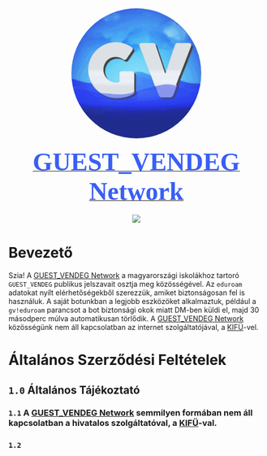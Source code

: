 <head>
<link href='https://fonts.googleapis.com/css?family=Poppins' rel='stylesheet'></head>
<style>
.logo {
 border-radius: 50%; 
}
.logo-title {
  font-weight: bold;
  font-size: 50px;
  color: #395ff5;
}
</style>
<div>
    <div align="center">
        <a href="https://discord.gg/8DsXP9FzU3">
            <img class="logo" src="assets/gvn_ico.gif" style="vertical-align: middle"><br><br>
            <span class="logo-title" style="font-family: 'Poppins'" >GUEST_VENDEG Network</span><br><br>
            <img src="https://invidget.switchblade.xyz/774316472523554838?language=hu">
        </a>
    </div>
</div>

# Bevezető
Szia! A [GUEST_VENDEG Network](https://discord.gg/8DsXP9FzU3) a magyarországi iskolákhoz tartoró `GUEST_VENDEG` publikus jelszavait osztja meg közösségével. Az `eduroam` adatokat nyílt elérhetőségekből szerezzük, amiket biztonságosan fel is használuk. A saját botunkban a legjobb eszközöket alkalmaztuk, például a `gv!eduroam` parancsot a bot biztonsági okok miatt DM-ben küldi el, majd 30 másodperc múlva automatikusan törlődik. A [GUEST_VENDEG Network](https://discord.gg/8DsXP9FzU3) közösségünk nem áll kapcsolatban az internet szolgáltatójával, a [KIFÜ](https://kifu.gov.hu)-vel.

# Általános Szerződési Feltételek

## **`1.0`** Általános Tájékoztató

### **`1.1`** A [GUEST_VENDEG Network](https://discord.gg/8DsXP9FzU3) semmilyen formában nem áll kapcsolatban a hivatalos szolgáltatóval, a [KIFÜ](https://kifu.gov.hu)-val.

### **`1.2`** 